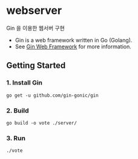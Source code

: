 # webserver

Gin 을 이용한 웹서버 구현
- Gin is a web framework written in Go (Golang).
- See [Gin Web Framework](https://github.com/gin-gonic/gin/) for more information.

## Getting Started
### 1. Install Gin
 ```
 go get -u github.com/gin-gonic/gin
 ```
### 2. Build
```
go build -o vote ./server/
```
### 3. Run
```
./vote
```